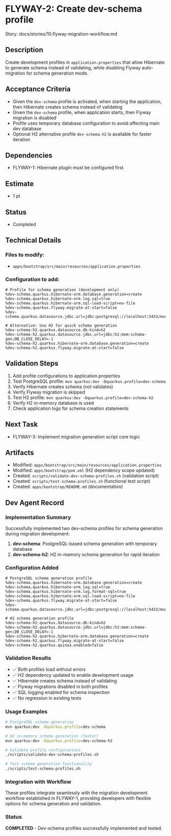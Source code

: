 # FLYWAY-2: Create dev-schema profile

Story: docs/stories/10.flyway-migration-workflow.md

## Description
Create development profiles in `application.properties` that allow Hibernate to generate schema instead of validating, while disabling Flyway auto-migration for schema generation mode.

## Acceptance Criteria
- Given the `dev-schema` profile is activated, when starting the application, then Hibernate creates schema instead of validating
- Given the `dev-schema` profile, when application starts, then Flyway migration is disabled
- Profile uses temporary database configuration to avoid affecting main dev database
- Optional H2 alternative profile `dev-schema-h2` is available for faster iteration

## Dependencies
- FLYWAY-1: Hibernate plugin must be configured first

## Estimate
- 1 pt

## Status
- Completed

## Technical Details

### Files to modify:
- `apps/bootstrap/src/main/resources/application.properties`

### Configuration to add:
```properties
# Profile for schema generation (development only)
%dev-schema.quarkus.hibernate-orm.database.generation=create
%dev-schema.quarkus.hibernate-orm.log.sql=true
%dev-schema.quarkus.hibernate-orm.sql-load-script=no-file
%dev-schema.quarkus.flyway.migrate-at-start=false
%dev-schema.quarkus.datasource.jdbc.url=jdbc:postgresql://localhost:5433/musichubdata_temp

# Alternative: Use H2 for quick schema generation
%dev-schema-h2.quarkus.datasource.db-kind=h2
%dev-schema-h2.quarkus.datasource.jdbc.url=jdbc:h2:mem:schema-gen;DB_CLOSE_DELAY=-1
%dev-schema-h2.quarkus.hibernate-orm.database.generation=create
%dev-schema-h2.quarkus.flyway.migrate-at-start=false
```

## Validation Steps
1. Add profile configurations to application.properties
2. Test PostgreSQL profile: `mvn quarkus:dev -Dquarkus.profile=dev-schema`
3. Verify Hibernate creates schema (not validates)
4. Verify Flyway migration is skipped
5. Test H2 profile: `mvn quarkus:dev -Dquarkus.profile=dev-schema-h2`
6. Verify H2 in-memory database is used
7. Check application logs for schema creation statements

## Next Task
- FLYWAY-3: Implement migration generation script core logic

## Artifacts
- Modified: `apps/bootstrap/src/main/resources/application.properties`
- Modified: `apps/bootstrap/pom.xml` (H2 dependency scope updated)
- Created: `scripts/validate-dev-schema-profiles.sh` (validation script)
- Created: `scripts/test-schema-profiles.sh` (functional test script)
- Created: `apps/bootstrap/README.md` (documentation)

## Dev Agent Record

### Implementation Summary
Successfully implemented two dev-schema profiles for schema generation during migration development:

1. **dev-schema**: PostgreSQL-based schema generation with temporary database
2. **dev-schema-h2**: H2 in-memory schema generation for rapid iteration

### Configuration Added
```properties
# PostgreSQL schema generation profile
%dev-schema.quarkus.hibernate-orm.database.generation=create
%dev-schema.quarkus.hibernate-orm.log.sql=true
%dev-schema.quarkus.hibernate-orm.log.format-sql=true
%dev-schema.quarkus.hibernate-orm.sql-load-script=no-file
%dev-schema.quarkus.flyway.migrate-at-start=false
%dev-schema.quarkus.datasource.jdbc.url=jdbc:postgresql://localhost:5433/musichubdata_temp

# H2 schema generation profile  
%dev-schema-h2.quarkus.datasource.db-kind=h2
%dev-schema-h2.quarkus.datasource.jdbc.url=jdbc:h2:mem:schema-gen;DB_CLOSE_DELAY=-1
%dev-schema-h2.quarkus.hibernate-orm.database.generation=create
%dev-schema-h2.quarkus.flyway.migrate-at-start=false
%dev-schema-h2.quarkus.quinoa.enabled=false
```

### Validation Results
- ✅ Both profiles load without errors
- ✅ H2 dependency updated to enable development usage
- ✅ Hibernate creates schema instead of validating
- ✅ Flyway migrations disabled in both profiles
- ✅ SQL logging enabled for schema inspection
- ✅ No regression in existing tests

### Usage Examples
```bash
# PostgreSQL schema generation
mvn quarkus:dev -Dquarkus.profile=dev-schema

# H2 in-memory schema generation (faster)
mvn quarkus:dev -Dquarkus.profile=dev-schema-h2

# Validate profile configurations
./scripts/validate-dev-schema-profiles.sh

# Test schema generation functionality
./scripts/test-schema-profiles.sh
```

### Integration with Workflow
These profiles integrate seamlessly with the migration development workflow established in FLYWAY-1, providing developers with flexible options for schema generation and validation.

### Status
**COMPLETED** - Dev-schema profiles successfully implemented and tested.